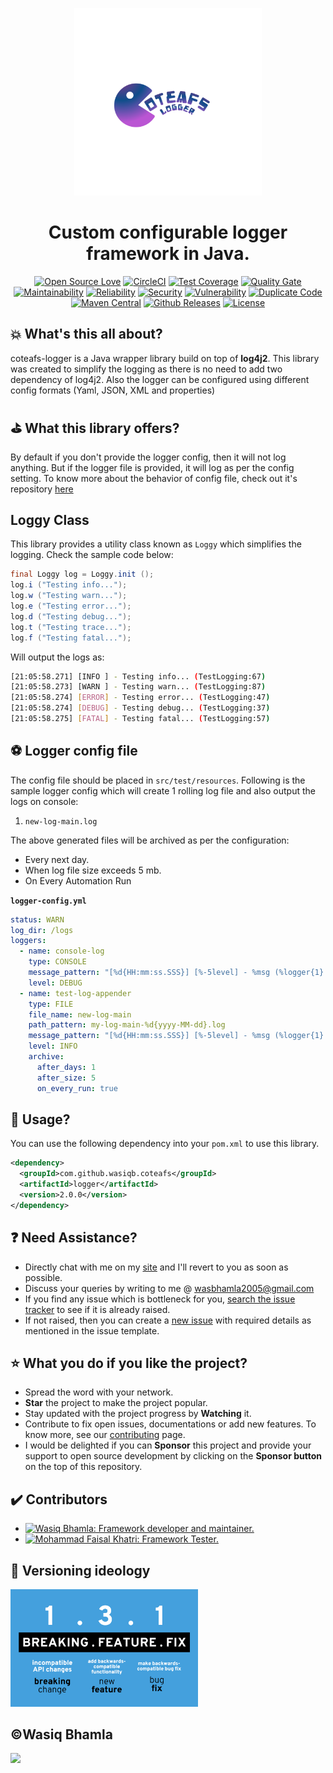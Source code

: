 <p align="center">
  <a href="">
    <img src="assets/coteafs-logger-logo.png" width=300 padding=10 />
  </a>
</p>

<h1 align="center">Custom configurable logger framework in Java.</h1>

<div align="center">

[![Open Source Love](https://badges.frapsoft.com/os/v1/open-source.svg?v=103)][home]
[![CircleCI](https://circleci.com/gh/WasiqB/coteafs-logger.svg?style=svg)][circleci]
[![Test Coverage](https://sonarcloud.io/api/project_badges/measure?project=com.github.wasiqb.coteafs%3Alogger&metric=coverage)][coverage]
[![Quality Gate](https://sonarcloud.io/api/project_badges/measure?project=com.github.wasiqb.coteafs%3Alogger&metric=alert_status)](https://sonarcloud.io/dashboard?id=com.github.wasiqb.coteafs%3Alogger)
[![Maintainability](https://sonarcloud.io/api/project_badges/measure?project=com.github.wasiqb.coteafs%3Alogger&metric=sqale_rating)](https://sonarcloud.io/component_measures?id=com.github.wasiqb.coteafs%3Alogger&metric=Maintainability)
[![Reliability](https://sonarcloud.io/api/project_badges/measure?project=com.github.wasiqb.coteafs%3Alogger&metric=reliability_rating)](https://sonarcloud.io/component_measures?id=com.github.wasiqb.coteafs%3Alogger&metric=Reliability)
[![Security](https://sonarcloud.io/api/project_badges/measure?project=com.github.wasiqb.coteafs%3Alogger&metric=security_rating)](https://sonarcloud.io/component_measures?id=com.github.wasiqb.coteafs%3Alogger&metric=Security)
[![Vulnerability](https://sonarcloud.io/api/project_badges/measure?project=com.github.wasiqb.coteafs%3Alogger&metric=vulnerabilities)](https://sonarcloud.io/component_measures?id=com.github.wasiqb.coteafs%3Alogger&metric=new_vulnerabilities)
[![Duplicate Code](https://sonarcloud.io/api/project_badges/measure?project=com.github.wasiqb.coteafs%3Alogger&metric=duplicated_lines_density)](https://sonarcloud.io/component_measures?id=com.github.wasiqb.coteafs%3Alogger&metric=Duplications)
[![Maven Central](https://img.shields.io/maven-central/v/com.github.wasiqb.coteafs/logger.svg)][maven]
[![Github Releases](https://img.shields.io/github/downloads/WasiqB/coteafs-logger/total.svg)](https://github.com/WasiqB/coteafs-logger/releases)
[![License](https://img.shields.io/badge/License-Apache%202.0-blue.svg)](https://opensource.org/licenses/Apache-2.0)

</div>

## :boom: What's this all about?

coteafs-logger is a Java wrapper library build on top of **log4j2**. This library was created to simplify the logging as there is no need to add two dependency of log4j2. Also the logger can be configured using different config formats (Yaml, JSON, XML and properties)

## :golf: What this library offers?

By default if you don't provide the logger config, then it will not log anything. But if the logger file is provided, it will log as per the config setting. To know more about the behavior of config file, check out it's repository [here][configs]

## Loggy Class

This library provides a utility class known as `Loggy` which simplifies the logging. Check the sample code below:

```java
final Loggy log = Loggy.init ();
log.i ("Testing info...");
log.w ("Testing warn...");
log.e ("Testing error...");
log.d ("Testing debug...");
log.t ("Testing trace...");
log.f ("Testing fatal...");
```

Will output the logs as:

```bash
[21:05:58.271] [INFO ] - Testing info... (TestLogging:67)
[21:05:58.273] [WARN ] - Testing warn... (TestLogging:87)
[21:05:58.274] [ERROR] - Testing error... (TestLogging:47)
[21:05:58.274] [DEBUG] - Testing debug... (TestLogging:37)
[21:05:58.275] [FATAL] - Testing fatal... (TestLogging:57)
```

## :soccer: Logger config file

The config file should be placed in `src/test/resources`.
Following is the sample logger config which will create 1 rolling log file and also output the logs on console:

1. `new-log-main.log`

The above generated files will be archived as per the configuration:

- Every next day.
- When log file size exceeds 5 mb.
- On Every Automation Run

**`logger-config.yml`**

```yaml
status: WARN
log_dir: /logs
loggers:
  - name: console-log
    type: CONSOLE
    message_pattern: "[%d{HH:mm:ss.SSS}] [%-5level] - %msg (%logger{1}:%L) %throwable{short.message}%n"
    level: DEBUG
  - name: test-log-appender
    type: FILE
    file_name: new-log-main
    path_pattern: my-log-main-%d{yyyy-MM-dd}.log
    message_pattern: "[%d{HH:mm:ss.SSS}] [%-5level] - %msg (%logger{1}:%L) %throwable{short.message}%n"
    level: INFO
    archive:
      after_days: 1
      after_size: 5
      on_every_run: true
```

## :pushpin: Usage?

You can use the following dependency into your `pom.xml` to use this library.

```xml
<dependency>
  <groupId>com.github.wasiqb.coteafs</groupId>
  <artifactId>logger</artifactId>
  <version>2.0.0</version>
</dependency>
```

## :question: Need Assistance?

* Directly chat with me on my [site][] and I'll revert to you as soon as possible.
* Discuss your queries by writing to me @ wasbhamla2005@gmail.com
* If you find any issue which is bottleneck for you, [search the issue tracker][] to see if it is already raised.
* If not raised, then you can create a [new issue][] with required details as mentioned in the issue template.

## :star: What you do if you like the project?

* Spread the word with your network.
* **Star** the project to make the project popular.
* Stay updated with the project progress by **Watching** it.
* Contribute to fix open issues, documentations or add new features. To know more, see our [contributing][] page.
* I would be delighted if you can **Sponsor** this project and provide your support to open source development by clicking on the **Sponsor button** on the top of this repository.

## :heavy_check_mark: Contributors

<div>
  <ul>
    <li>
      <a href="https://github.com/WasiqB">
        <img alt="Wasiq Bhamla: Framework developer and maintainer." src="https://github.com/WasiqB.png" width=100 height=100 />
      </a>
    </li>
    <li>
      <a href="https://github.com/mfaisalkhatri">
        <img alt="Mohammad Faisal Khatri: Framework Tester." src="https://github.com/mfaisalkhatri.png" width=100 height=100 />
      </a>
    </li>
  </ul>
</div>

## :ticket: Versioning ideology

<p align="left">
  <a href="http://semver.org/">
    <img src="assets/semver.png" width=300 />
  </a>
</p>

## :copyright:Wasiq Bhamla

<p align="left">
  <a href="http://www.apache.org/licenses/LICENSE-2.0">
    <img src="http://www.apache.org/img/asf_logo.png" width=300 />
  </a>
</p>

[site]: https://wasiqb.github.io
[search the issue tracker]: https://github.com/WasiqB/coteafs-logger/issues?q=something
[new issue]: https://github.com/WasiqB/coteafs-logger/issues/new
[contributing]: .github/CONTRIBUTING.md
[configs]: https://github.com/WasiqB/coteafs-config
[home]: https://github.com/wasiqb/coteafs-logger
[circleci]: https://circleci.com/gh/WasiqB/coteafs-logger
[coverage]: https://sonarcloud.io/component_measures?id=com.github.wasiqb.coteafs%3Alogger&metric=Coverage
[maven]: https://maven-badges.herokuapp.com/maven-central/com.github.wasiqb.coteafs/logger
